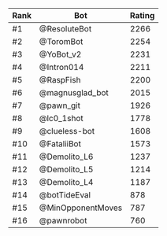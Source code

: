 Rank|Bot|Rating
---|---|---
#1|@ResoluteBot|2266
#2|@ToromBot|2254
#3|@YoBot_v2|2231
#4|@Intron014|2211
#5|@RaspFish|2200
#6|@magnusglad_bot|2015
#7|@pawn_git|1926
#8|@lc0_1shot|1778
#9|@clueless-bot|1608
#10|@FataliiBot|1573
#11|@Demolito_L6|1237
#12|@Demolito_L5|1214
#13|@Demolito_L4|1187
#14|@botTideEval|878
#15|@MinOpponentMoves|787
#16|@pawnrobot|760
